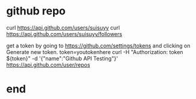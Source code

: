 # github repo
curl https://api.github.com/users/suisuyy
curl https://api.github.com/users/suisuyy/followers

get a token by going to https://github.com/settings/tokens and clicking on Generate new token.
token=youtokenhere
 curl -H "Authorization: token ${token}" -d '{"name":"Github API Testing"}' https://api.github.com/user/repos



# end


